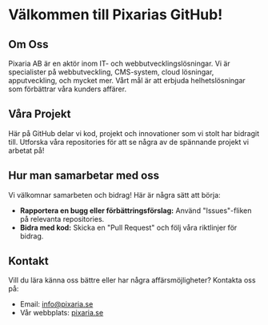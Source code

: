 # Välkommen till Pixarias GitHub!

## Om Oss
Pixaria AB är en aktör inom IT- och webbutvecklingslösningar. Vi är specialister på webbutveckling, CMS-system, cloud lösningar, apputveckling, och mycket mer. Vårt mål är att erbjuda helhetslösningar som förbättrar våra kunders affärer.

## Våra Projekt
Här på GitHub delar vi kod, projekt och innovationer som vi stolt har bidragit till. Utforska våra repositories för att se några av de spännande projekt vi arbetat på!

## Hur man samarbetar med oss
Vi välkomnar samarbeten och bidrag! Här är några sätt att börja:
- **Rapportera en bugg eller förbättringsförslag:** Använd "Issues"-fliken på relevanta repositories.
- **Bidra med kod:** Skicka en "Pull Request" och följ våra riktlinjer för bidrag.

## Kontakt
Vill du lära känna oss bättre eller har några affärsmöjligheter? Kontakta oss på:
- Email: [info@pixaria.se](mailto:info@pixaria.se)
- Vår webbplats: [pixaria.se](https://www.pixaria.se)
